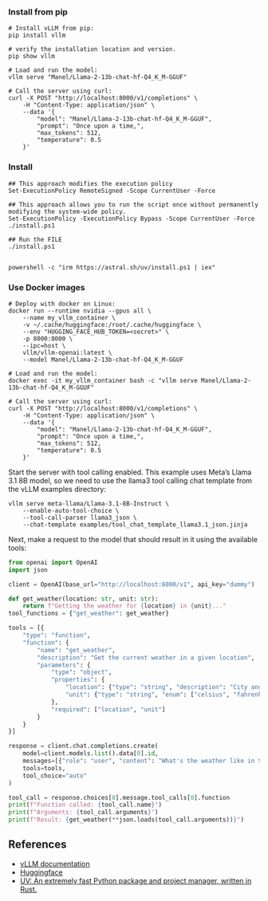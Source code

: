 ### Install from pip

```shell
# Install vLLM from pip:
pip install vllm

# verify the installation location and version.
pip show vllm

# Load and run the model:
vllm serve "Manel/Llama-2-13b-chat-hf-Q4_K_M-GGUF"

# Call the server using curl:
curl -X POST "http://localhost:8000/v1/completions" \
    -H "Content-Type: application/json" \
    --data '{
        "model": "Manel/Llama-2-13b-chat-hf-Q4_K_M-GGUF",
        "prompt": "Once upon a time,",
        "max_tokens": 512,
        "temperature": 0.5
    }'
```

### Install 

```shell
## This approach modifies the execution policy 
Set-ExecutionPolicy RemoteSigned -Scope CurrentUser -Force

## This approach allows you to run the script once without permanently modifying the system-wide policy.
Set-ExecutionPolicy -ExecutionPolicy Bypass -Scope CurrentUser -Force ./install.ps1

## Run the FILE
./install.ps1


powershell -c "irm https://astral.sh/uv/install.ps1 | iex"
```

### Use Docker images

```shell
# Deploy with docker on Linux:
docker run --runtime nvidia --gpus all \
	--name my_vllm_container \
	-v ~/.cache/huggingface:/root/.cache/huggingface \
 	--env "HUGGING_FACE_HUB_TOKEN=<secret>" \
	-p 8000:8000 \
	--ipc=host \
	vllm/vllm-openai:latest \
	--model Manel/Llama-2-13b-chat-hf-Q4_K_M-GGUF

# Load and run the model:
docker exec -it my_vllm_container bash -c "vllm serve Manel/Llama-2-13b-chat-hf-Q4_K_M-GGUF"

# Call the server using curl:
curl -X POST "http://localhost:8000/v1/completions" \
	-H "Content-Type: application/json" \
	--data '{
		"model": "Manel/Llama-2-13b-chat-hf-Q4_K_M-GGUF",
		"prompt": "Once upon a time,",
		"max_tokens": 512,
		"temperature": 0.5
	}'
```

Start the server with tool calling enabled. This example uses Meta’s Llama 3.1 8B model, so we need to use the llama3 tool calling chat template from the vLLM examples directory:



```shell
vllm serve meta-llama/Llama-3.1-8B-Instruct \
    --enable-auto-tool-choice \
    --tool-call-parser llama3_json \
    --chat-template examples/tool_chat_template_llama3.1_json.jinja
```

Next, make a request to the model that should result in it using the available tools:

```python
from openai import OpenAI
import json

client = OpenAI(base_url="http://localhost:8000/v1", api_key="dummy")

def get_weather(location: str, unit: str):
    return f"Getting the weather for {location} in {unit}..."
tool_functions = {"get_weather": get_weather}

tools = [{
    "type": "function",
    "function": {
        "name": "get_weather",
        "description": "Get the current weather in a given location",
        "parameters": {
            "type": "object",
            "properties": {
                "location": {"type": "string", "description": "City and state, e.g., 'San Francisco, CA'"},
                "unit": {"type": "string", "enum": ["celsius", "fahrenheit"]}
            },
            "required": ["location", "unit"]
        }
    }
}]

response = client.chat.completions.create(
    model=client.models.list().data[0].id,
    messages=[{"role": "user", "content": "What's the weather like in San Francisco?"}],
    tools=tools,
    tool_choice="auto"
)

tool_call = response.choices[0].message.tool_calls[0].function
print(f"Function called: {tool_call.name}")
print(f"Arguments: {tool_call.arguments}")
print(f"Result: {get_weather(**json.loads(tool_call.arguments))}")
```

## References 
- [vLLM documentation](https://docs.vllm.ai/en/latest/)
- [Huggingface](https://huggingface.co/Manel/Llama-2-13b-chat-hf-Q4_K_M-GGUF?local-app=vllm)
- [UV: An extremely fast Python package and project manager, written in Rust.](https://docs.astral.sh/uv/)